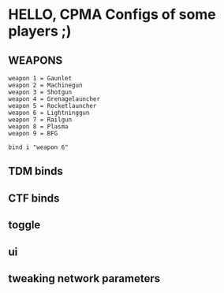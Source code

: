 # HELLO, CPMA Configs of some players ;)

## WEAPONS

```
weapon 1 = Gaunlet
weapon 2 = Machinegun
weapon 3 = Shotgun
weapon 4 = Grenagelauncher
weapon 5 = Rocketlauncher
weapon 6 = Lightninggun
weapon 7 = Railgun
weapon 8 = Plasma
weapon 9 = BFG

bind i "weapon 6"
```

## TDM binds

## CTF binds

## toggle

## ui

## tweaking network parameters
